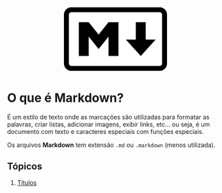 <h1 align="center">
  <img src="markdown-mark.png" alt="Markdown" width="240px"/>
</h1>

# O que é Markdown?

É um estilo de texto onde as marcações são utilizadas para formatar as palavras, criar listas, adicionar imagens, exibir links, etc... ou seja, é um documento com texto e caracteres especiais com funções especiais.

Os arquivos **Markdown** tem extensão `.md` ou `.markdown` (menos utilizada).

## Tópicos

1. [Títulos](títulos.md)
